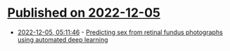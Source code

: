 # [Published on 2022-12-05](index.md)

* [2022-12-05, 05:11:46](https://news.ycombinator.com/item?id=33861739) - [Predicting sex from retinal fundus photographs using automated deep learning](https://www.nature.com/articles/s41598-021-89743-x)
